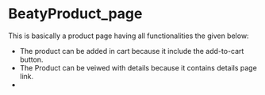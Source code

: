 # BeatyProduct_page


This is basically a product page having all functionalities the given below:
* The product can be added in cart because it include the add-to-cart button.
* The Product can be veiwed with details because it contains details page link.
* 
